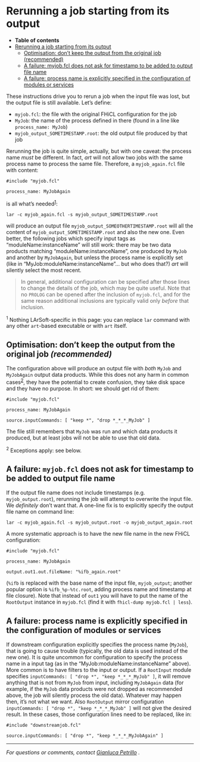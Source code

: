 Rerunning a job starting from its output
======================================================================================

-   **Table of contents**
-   [Rerunning a job starting from its output](#Rerunning-a-job-starting-from-its-output)
    -   [Optimisation: don’t keep the output from the original job (recommended)](#Optimisation-dont-keep-the-output-from-the-original-job-recommended)
    -   [A failure: myjob.fcl does not ask for timestamp to be added to output file name](#A-failure-myjobfcl-does-not-ask-for-timestamp-to-be-added-to-output-file-name)
    -   [A failure: process name is explicitly specified in the configuration of modules or services](#A-failure-process-name-is-explicitly-specified-in-the-configuration-of-modules-or-services)

These instructions drive you to rerun a job when the input file was lost, but the output file is still available.
Let’s define:

-   `myjob.fcl`: the file with the original FHiCL configuration for the job
-   `MyJob`: the name of the process defined in there (found in a line like `process_name: MyJob`)
-   `myjob_output_SOMETIMESTAMP.root`: the old output file produced by that job

Rerunning the job is quite simple, actually, but with one caveat: the process name *must* be different. In fact, *art* will not allow two jobs with the same process name to process the same file.
Therefore, a `myjob_again.fcl` file with content:

    #include "myjob.fcl" 

    process_name: MyJobAgain

is all what’s needed<sup>[1](#fn1)</sup>:

    lar -c myjob_again.fcl -s myjob_output_SOMETIMESTAMP.root

will produce an output file `myjob_output_SOMEOTHERTIMESTAMP.root` will all the content of `myjob_output_SOMETIMESTAMP.root` and also the new one. Even better, the following jobs which specify input tags as “moduleName:instanceName” will still work: there may be two data products matching “moduleName:instanceName”, one produced by `MyJob` and another by `MyJobAgain`, but unless the process name is explicitly set (like in “MyJob:moduleName:instanceName”… but who does that?) *art* will silently select the most recent.

> In general, additional configuration can be specified after those lines to change the details of the job, which may be quite useful. Note that no `PROLOG` can be opened after the inclusion of `myjob.fcl`, and for the same reason additional inclusions are typically valid only *before* that inclusion.

<sup>1</sup> Nothing LArSoft-specific in this page: you can replace `lar` command with any other `art`-based executable or with `art` itself.

Optimisation: don’t keep the output from the original job *(recommended)*
--------------------------------------------------------------------------------------------------------------------------------------------------

The configuration above will produce an output file with *both* `MyJob` and `MyJobAgain` output data products. While this does not any harm in common cases<sup>[2](#fn2)</sup>, they have the potential to create confusion, they take disk space and they have no purpose. In short: we should get rid of them:

    #include "myjob.fcl" 

    process_name: MyJobAgain

    source.inputCommands: [ "keep *", "drop *_*_*_MyJob" ]

The file still remembers that `MyJob` was run and which data products it produced, but at least jobs will not be able to use that old data.

<sup>2</sup> Exceptions apply: see below.

A failure: `myjob.fcl` does not ask for timestamp to be added to output file name
--------------------------------------------------------------------------------------------------------------------------------------------------------------------

If the output file name does not include timestamps (e.g. `myjob_output.root`), rerunning the job will attempt to overwrite the input file. We *definitely* don’t want that.
A one-line fix is to explicitly specify the output file name on command line:

    lar -c myjob_again.fcl -s myjob_output.root -o myjob_output_again.root

A more systematic approach is to have the new file name in the new FHiCL configuration:

    #include "myjob.fcl" 

    process_name: MyJobAgain

    output.out1.out.fileName: "%ifb_again.root"

(`%ifb` is replaced with the base name of the input file, `myjob_output`; another popular option is `%ifb_%p-%tc.root`, adding process name and timestamp at file closure).
Note that instead of `out1` you will have to put the name of the `RootOutput` instance in `myjob.fcl` (find it with `fhicl-dump myjob.fcl | less`).

A failure: process name is explicitly specified in the configuration of modules or services
-------------------------------------------------------------------------------------------------------------------------------------------------------------------------------------------

If downstream configuration explicitly specifies the process name (`MyJob`), that is going to cause trouble (typically, the old data is used instead of the new one).
It is quite uncommon for configuration to specify the process name in a input tag (as in the “MyJob:moduleName:instanceName” above).
More common is to have filters to the input or output. If a `RootInput` module specifies `inputCommands: [ "drop *", "keep *_*_*_MyJob" ]`, it will remove anything that is not from `MyJob` from input, including `MyJobAgain` data (for example, if the `MyJob` data products were not dropped as recommended above, the job will silently process the old data). Whatever may happen then, it’s not what we want. Also `RootOutput` mirror configuration `inputCommands: [ "drop *", "keep *_*_*_MyJob" ]` will not give the desired result.
In these cases, those configuration lines need to be replaced, like in:

    #include "downstreamjob.fcl" 

    source.inputCommands: [ "drop *", "keep *_*_*_MyJobAgain" ]

* * * * *

*For questions or comments, contact [Gianluca Petrillo](mailto:petrillo@fnal.gov) .*
